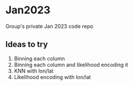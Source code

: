 # Jan2023
Group's private Jan 2023 code repo

## Ideas to try

1. Binning each column 
1. Binning each column and likelihood encoding it
1. KNN with lon/lat
1. Likelihood encoding with lon/lat
